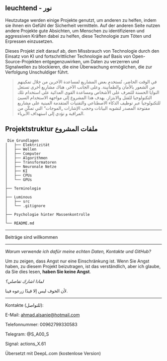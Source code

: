 leuchtend - نور
----
Heutzutage werden einige Projekte genutzt, um anderen zu helfen, indem sie ihnen ein Gefühl der Sicherheit vermitteln. Auf der anderen Seite nutzen andere Projekte gute Absichten, um Menschen zu identifizieren und aggressiven Kräften dabei zu helfen, diese Technologie zum Töten und Erpressen einzusetzen.

Dieses Projekt zielt darauf ab, dem Missbrauch von Technologie durch den Einsatz von KI und fortschrittlicher Technologie auf Basis von Open-Source-Projekten entgegenzuwirken, um Daten zu verzerren und Signalwellen zu blockieren, die eine Überwachung ermöglichen, die zur Verfolgung Unschuldiger führt.

> في الوقت الحاضر، تُستخدم بعض المشاريع لمساعدة الآخرين من خلال تمكينهم من الشعور بالأمان والطمأنينة.
> وعلى الجانب الآخر، هناك مشاريع أخرى تستغل النوايا الحسنة للتعرف على الأشخاص ومساعدة القوى العدائية على استخدام تلك التكنولوجيا للقتل والابتزاز.
> يهدف هذا المشروع إلى مواجهة الاستخدام السيئ للتكنولوجيا عبر توظيف الذكاء الاصطناعي والتقنيات المتقدمة المبنية على مشاريع مفتوحة المصدر لتشويه البيانات وحجب الإشارات „الموجات“ التي تمكّن من المراقبة و تؤدي إلى استهداف الأبرياء.



Projektstruktur ملفات المشروع
----
````
 Die Grundlagen
│   ├── Elektrizität
│   ├── Wellen
│   ├── Computer
│   ├── Algorithmen
│   ├── Transformatoren
│   ├── Neuronale Netze
│   ├── KI
│   ├── CPUs
│   └── GPUs
│
├── Terminologie
│
├── Luminous
│   ├── src
│   └── .gitignore
│
├── Psychologie hinter Massenkontrolle
│
└── README.md
````

------
Beiträge sind willkommen

-----
*Warum verwende ich dafür meine echten Daten, Kontakte und GitHub?*

Um zu zeigen, dass Angst nur eine Einschränkung ist. Wenn Sie Angst haben, zu diesem Projekt beizutragen, ist das verständlich, aber ich glaube, da Sie dies lesen, **haben Sie keine Angst**.

*لماذا اشارك تفاصلي؟*

لأن الخوف ليس إلا قيدًا زرعوه فينا.

------
Kontakte (للتواصل):

E-Mail: ahmad.alsanie@hotmail.com

Telefonnummer: 00962799330583

Telegram: @S_A00_S

Signal: actions_X.61


Übersetzt mit DeepL.com (kostenlose Version)